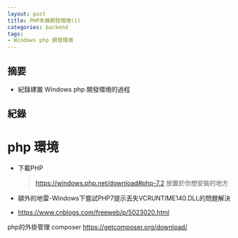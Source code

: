 ```yaml
---
layout: post
title: PHP本機開發環境(1)
categories: backend
tags:
- Windows php 開發環境
---
```

## 摘要 ##

 - 紀錄建置 Windows php 開發環境的過程
 <!-- more -->
 
## 紀錄 ##


php 環境
=============

 - 下載PHP
    > https://windows.php.net/download#php-7.2
    放置於你想安裝的地方


 - 額外的地雷-Windows下嘗試PHP7提示丟失VCRUNTIME140.DLL的問題解決
 - https://www.cnblogs.com/freeweb/p/5023020.html

php的外掛管理 composer
https://getcomposer.org/download/

